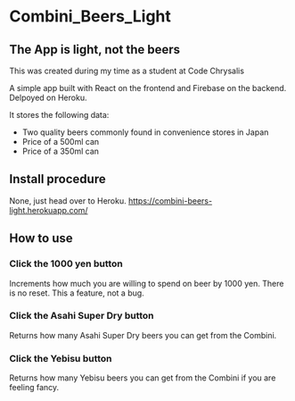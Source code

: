 # Combini_Beers_Light
## The App is light, not the beers
This was created during my time as a student at Code Chrysalis

A simple app built with React on the frontend and Firebase on the backend.
Delpoyed on Heroku.

It stores the following data:

* Two quality beers commonly found in convenience stores in Japan
* Price of a 500ml can
* Price of a 350ml can

## Install procedure
None, just head over to Heroku.
https://combini-beers-light.herokuapp.com/

## How to use
### Click the 1000 yen button
Increments how much you are willing to spend on beer by 1000 yen.
There is no reset. This a feature, not a bug.
### Click the Asahi Super Dry button
Returns how many Asahi Super Dry beers you can get from the Combini.
### Click the Yebisu button
Returns how many Yebisu beers you can get from the Combini if you are feeling fancy.
